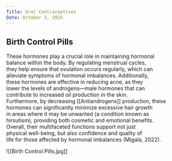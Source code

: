```yaml
---
Title: Oral Contraceptives
Date: October 3, 2025
---
```

## Birth Control Pills

These hormones play a crucial role in maintaining hormonal  
balance within the body. By regulating menstrual cycles,  
they help ensure that ovulation occurs regularly, which can  
alleviate symptoms of hormonal imbalances. Additionally,  
these hormones are effective in reducing acne, as they  
lower the levels of androgens—male hormones that can  
contribute to increased oil production in the skin.  
Furthermore, by decreasing [[Antiandrogens]] production, these  
hormones can significantly minimize excessive hair growth  
in areas where it may be unwanted (a condition known as  
hirsutism), providing both cosmetic and emotional benefits.  
Overall, their multifaceted functions support not just  
physical well-being, but also confidence and quality of  
life for those affected by hormonal imbalances (Migala, 2022).

![[Birth Control Pills.jpg]]